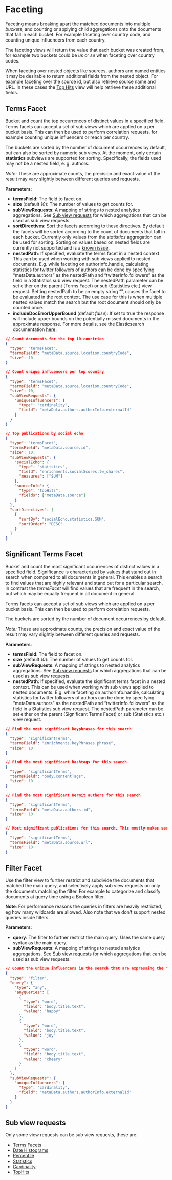 # Faceting

Faceting means breaking apart the matched documents into multiple *buckets*, and counting or applying child aggregations onto the documents that fall in each bucket. For example faceting over country code, and counting unique influencers from each country.

The faceting views will return the value that each bucket was created from, for example two buckets could be *us* or *se* when faceting over country codes.

When faceting over nested objects like sources, authors and named entities it may be desirable to return additional fields from the nested object. For example faceting over the source id, but also retrieve source name and URL. In these cases the [Top Hits](../results/retrieving-hits.md#top-hits) view will help retrieve these additional fields.

## Terms Facet

Bucket and count the top occurrences of distinct values in a specified field. Terms facets can accept a set of sub views which are applied on a per bucket basis. This can then be used to perform correlation requests, for example counting unique influencers or reach per country.

The buckets are sorted by the number of document occurrences by default, but can also be sorted by numeric sub views. At the moment, only certain **statistics** subviews are supported for sorting. Specifically, the fields used may not be a nested field, e. g. authors.

*Note:* These are approximate counts, the precision and exact value of the result may vary slightly between different queries and requests.

**Parameters**:

- **termsField**: The field to facet on.
- **size** (default *10*): The number of values to get counts for.
- **subViewRequests**: A mapping of strings to nested analytics aggregations. See [Sub view requests](#sub-view-requests) for which aggregations that can be used as sub view requests.
- **sortDirectives**: Sort the facets according to these directives. By default the facets will be sorted according to the count of documents that fall in each bucket. Currently only values from the *statistics* aggregation can be used for sorting. Sorting on values based on nested fields are currently not supported and is a [known issue](https://jira.meltwater.com/browse/IR-1545).
- **nestedPath**: If specified, evaluate the terms facet in a nested context. This can be used when working with sub views applied to nested documents. E.g. while faceting on authorInfo.handle, calculating statistics for twitter followers of authors can be done by specifying “metaData.authors” as the nestedPath and “twitterInfo.followers” as the field in a Statistics sub view request. The nestedPath parameter can be set either on the parent (Terms Facet) or sub (Statistics etc.) view request. Setting nestedPath to be an empty string “”, causes the facet to be evaluated in the root context. The use case for this is when multiple nested values match the search but the root document should only be counted once.
- **includeDocErrorUpperBound** (default *false*): If set to true the response will include upper bounds on the potentially missed documents in the approximate response. For more details, see the Elasticsearch documentation [here](https://www.elastic.co/guide/en/elasticsearch/reference/current/search-aggregations-bucket-terms-aggregation.html#terms-agg-doc-count-error).

```json
// Count documents for the top 10 countries
{
  "type": "termsFacet",
  "termsField": "metaData.source.location.countryCode",
  "size": 10
}

// Count unique influencers per top country
{
  "type": "termsFacet",
  "termsField": "metaData.source.location.countryCode",
  "size": 10,
  "subViewRequests": {
    "uniqueInfluencers": {
      "type": "cardinality",
      "field": "metaData.authors.authorInfo.externalId"
    }
  }
}

// Top publications by social echo
{
  "type": "termsFacet",
  "termsField": "metaData.source.id",
  "size": 10,
  "subViewRequests": {
    "socialEcho": {
      "type": "statistics",
      "field": "enrichments.socialScores.tw_shares",
      "measures": ["SUM"]
    },
    "sourceInfo": {
      "type": "topHits",
      "fields": ["metaData.source"]
    }
  },
  "sortDirectives": [
    {
      "sortBy": "socialEcho.statistics.SUM",
      "sortOrder": "DESC"
    }
  ]
}
```



## Significant Terms Facet

Bucket and count the most significant occurrences of distinct values in a specified field. Significance is characterized by values that stand out in search when compared to all documents in general. This enables a search to find values that are highly relevant and stand out for a particular search. In contrast the *termsFacet* will find values that are frequent in the search, but which may be equally frequent in all document in general.

Terms facets can accept a set of sub views which are applied on a per bucket basis. This can then be used to perform correlation requests.

The buckets are sorted by the number of document occurrences by default. 

*Note:* These are approximate counts, the precision and exact value of the result may vary slightly between different queries and requests.

**Parameters**:

- **termsField**: The field to facet on.
- **size** (default *10*): The number of values to get counts for.
- **subViewRequests**: A mapping of strings to nested analytics aggregations. See [Sub view requests](#sub-view-requests) for which aggregations that can be used as sub view requests.
- **nestedPath**: If specified, evaluate the significant terms facet in a nested context. This can be used when working with sub views applied to nested documents. E.g. while faceting on authorInfo.handle, calculating statistics for twitter followers of authors can be done by specifying “metaData.authors” as the nestedPath and “twitterInfo.followers” as the field in a Statistics sub view request. The nestedPath parameter can be set either on the parent (Significant Terms Facet) or sub (Statistics etc.) view request.

```json
// Find the most significant keyphrases for this search
{
  "type": "significantTerms",
  "termsField": "enrichments.keyPhrases.phrase",
  "size": 10
}

// Find the most significant hashtags for this search
{
  "type": "significantTerms",
  "termsField": "body.contentTags",
  "size": 10
}

// Find the most significant Kermit authors for this search
{
  "type": "significantTerms",
  "termsField": "metaData.authors.id",
  "size": 10
}

// Most significant publications for this search. This mostly makes sense for editorial news searches
{
  "type": "significantTerms",
  "termsField": "metaData.source.url",
  "size": 10
}

```



## Filter Facet

Use the filter view to further restrict and subdivide the documents that matched the main query, and selectively apply sub view requests on only the documents matching the filter. For example to categorize and classify documents at query time using a Boolean filter.

**Note**: For performance reasons the queries in filters are heavily restricted, eg how many wildcards are allowed. Also note that we don't support nested queries inside filters.  

**Parameters**:

- **query**: The filter to further restrict the main query. Uses the same query syntax as the main query.
- **subViewRequests**: A mapping of strings to nested analytics aggregations. See [Sub view requests](#sub-view-requests) for which aggregations that can be used as sub view requests.

```json
// Count the unique influencers in the search that are expressing the "happiness" emotion. Using a simple keyword classifier with words "happy", "joy" and "cheery"
{
  "type": "filter",
  "query": {
    "type": "any",
    "anyQueries": [
      {
      	"type": "word",
      	"field": "body.title.text",
      	"value": "happy"
      },
      {
      	"type": "word",
      	"field": "body.title.text",
      	"value": "joy"
      },
      {
      	"type": "word",
      	"field": "body.title.text",
      	"value": "cheery"
      }
    ]
  },
  "subViewRequests": {
    "uniqueInfluencers": {
      "type": "cardinality",
      "field": "metaData.authors.authorInfo.externalId"
    }
  }
}
```

## Sub view requests

Only some view requests can be sub view requests, these are:

- [Terms Facets](#terms-facet)
- [Date Histograms](histograms.md#date-histogram)
- [Percentile](statistics.md#percentiles)
- [Statistics](statistics.md)
- [Cardinality](statistics.md#cardinality)
- [TopHits](../results#top-hits)
